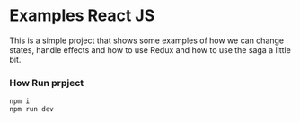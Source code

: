 # Examples React JS

This is a simple project that shows some examples of how we can change states, handle effects and how to use Redux and how to use the saga a little bit.

### How Run prpject

```
npm i
npm run dev
```
